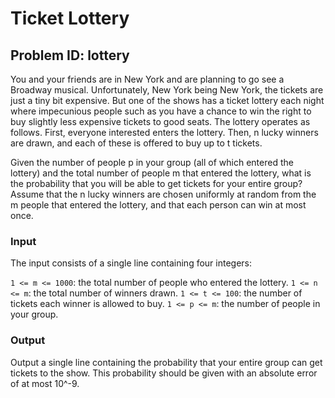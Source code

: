 # Ticket Lottery
## Problem ID: lottery

You and your friends are in New York and are planning to go see a Broadway
musical. Unfortunately, New York being New York, the tickets are just a tiny
bit expensive. But one of the shows has a ticket lottery each night where
impecunious people such as you have a chance to win the right to buy slightly
less expensive tickets to good seats. The lottery operates as follows. First,
everyone interested enters the lottery. Then, n lucky winners are drawn, and
each of these is offered to buy up to t tickets.

Given the number of people p in your group (all of which entered the lottery)
and the total number of people m that entered the lottery, what is the
probability that you will be able to get tickets for your entire group? Assume
that the n lucky winners are chosen uniformly at random from the m people that
entered the lottery, and that each person can win at most once.

### Input
The input consists of a single line containing four integers:

`1 <= m <= 1000`: the total number of people who entered the lottery.
`1 <= n <= m`: the total number of winners drawn.
`1 <= t <= 100`: the number of tickets each winner is allowed to buy.
`1 <= p <= m`: the number of people in your group.

### Output
Output a single line containing the probability that your entire group can get
tickets to the show. This probability should be given with an absolute error of
at most 10^-9.
